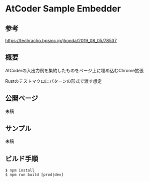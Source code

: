 # AtCoder Sample Embedder


## 参考
https://techracho.bpsinc.jp/jhonda/2019_08_05/78537


## 概要
AtCoderの入出力例を集約したものをページ上に埋め込むChrome拡張

Rustのテストマクロにパターンの形式で渡す想定


## 公開ページ
未稿


## サンプル
未稿


## ビルド手順
```
$ npm install
$ npm run build [prod|dev]
```
